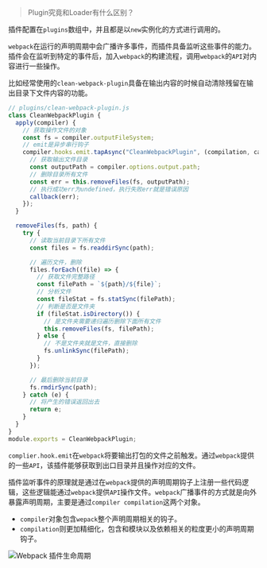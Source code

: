 > Plugin究竟和Loader有什么区别？

插件配置在`plugins`数组中，并且都是以`new`实例化的方式进行调用的。

`webpack`在运行的声明周期中会广播许多事件，而插件具备监听这些事件的能力。插件会在监听到特定的事件后，加入`webpack`的构建流程，调用`webpack`的`API`对内容进行一些操作。

比如经常使用的`clean-webpack-plugin`具备在输出内容的时候自动清除残留在输出目录下文件内容的功能。

```js
// plugins/clean-webpack-plugin.js
class CleanWebpackPlugin {
  apply(compiler) {
    // 获取操作文件的对象
    const fs = compiler.outputFileSystem;
    // emit是异步串行钩子
    compiler.hooks.emit.tapAsync("CleanWebpackPlugin", (compilation, callback) => {
      // 获取输出文件目录
      const outputPath = compiler.options.output.path;
      // 删除目录所有文件
      const err = this.removeFiles(fs, outputPath);
      // 执行成功err为undefined，执行失败err就是错误原因
      callback(err);
    });
  }

  removeFiles(fs, path) {
    try {
      // 读取当前目录下所有文件
      const files = fs.readdirSync(path);

      // 遍历文件，删除
      files.forEach((file) => {
        // 获取文件完整路径
        const filePath = `${path}/${file}`;
        // 分析文件
        const fileStat = fs.statSync(filePath);
        // 判断是否是文件夹
        if (fileStat.isDirectory()) {
          // 是文件夹需要递归遍历删除下面所有文件
          this.removeFiles(fs, filePath);
        } else {
          // 不是文件夹就是文件，直接删除
          fs.unlinkSync(filePath);
        }
      });

      // 最后删除当前目录
      fs.rmdirSync(path);
    } catch (e) {
      // 将产生的错误返回出去
      return e;
    }
  }
}
module.exports = CleanWebpackPlugin;
```

`complier.hook.emit`在`webpack`将要输出打包的文件之前触发。通过`webpack`提供的一些`API`，该插件能够获取到出口目录并且操作对应的文件。

插件监听事件的原理就是通过在`webpack`提供的声明周期钩子上注册一些代码逻辑，这些逻辑能通过`webpack`提供`API`操作文件。`webpack`广播事件的方式就是向外暴露声明周期，主要是通过`compiler compilation`这两个对象。

- `compiler`对象包含`wepack`整个声明周期相关的钩子。
- `compilation`则更加精细化，包含和模块以及依赖相关的粒度更小的声明周期钩子。

![Webpack 插件生命周期](https://yk2012.github.io/sgg_webpack5/imgs/source/plugin.jpg)